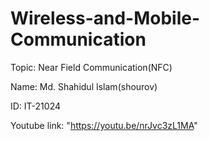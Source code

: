 # Wireless-and-Mobile-Communication
Topic: Near Field Communication(NFC)

Name: Md. Shahidul Islam(shourov)

ID: IT-21024

Youtube link: "https://youtu.be/nrJvc3zL1MA"
